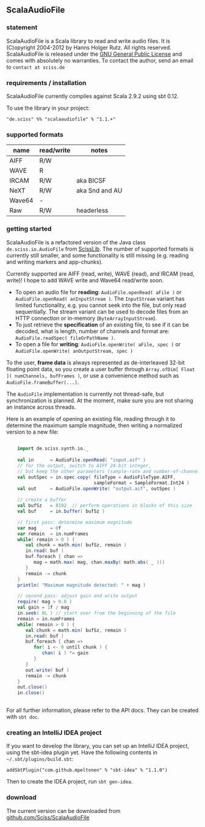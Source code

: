 ## ScalaAudioFile

### statement

ScalaAudioFile is a Scala library to read and write audio files. It is (C)opyright 2004-2012 by Hanns Holger Rutz. All rights reserved. ScalaAudioFile is released under the [GNU General Public License](https://raw.github.com/Sciss/ScalaAudioFile/master/licenses/ScalaAudioFile-License.txt) and comes with absolutely no warranties. To contact the author, send an email to `contact at sciss.de`

### requirements / installation

ScalaAudioFile currently compiles against Scala 2.9.2 using sbt 0.12.

To use the library in your project:

    "de.sciss" %% "scalaaudiofile" % "1.1.+"

### supported formats

|**name**        |**read/write**   |**notes**      |
|----------------|-----------------|---------------|
|AIFF            |R/W              |               |
|WAVE            |R                |               |
|IRCAM           |R/W              |aka BICSF      |
|NeXT            |R/W              |aka Snd and AU |
|Wave64          |-                |               |
|Raw             |R/W              |headerless     |

### getting started

ScalaAudioFile is a refactored version of the Java class `de.sciss.io.AudioFile` from [ScissLib](http://sourceforge.net/projects/scisslib). The number of supported formats is currently still smaller, and some functionality is still missing (e.g. reading and writing markers and app-chunks).

Currently supported are AIFF (read, write), WAVE (read), and IRCAM (read, write)! I hope to add WAVE write and Wave64 read/write soon.

* To open an audio file for __reading__: `AudioFile.openRead( aFile )` or `AudioFile.openRead( anInputStream )`. The `InputStream` variant has limited functionality, e.g. you cannot seek into the file, but only read sequentially. The stream variant can be used to decode files from an HTTP connection or in-memory (`ByteArrayInputStream`).
* To just retrieve the __specification__ of an existing file, to see if it can be decoded, what is length, number of channels and format are: `AudioFile.readSpec( fileOrPathName )`.
* To open a file for __writing__: `AudioFile.openWrite( aFile, spec )` or `AudioFile.openWrite( anOutputStream, spec )`

To the user, __frame data__ is always represented as de-interleaved 32-bit floating point data, so you create a user buffer through `Array.ofDim[ Float ]( numChannels, bufFrames )`, or use a convenience method such as `AudioFile.frameBuffer(...)`.

The `AudioFile` implementation is currently not thread-safe, but synchronization is planned. At the moment, make sure you are not sharing an instance across threads.

Here is an example of opening an existing file, reading through it to determine the maximum sample magnitude, then writing a normalized version to a new file:

```scala
    
    import de.sciss.synth.io._
    
    val in      = AudioFile.openRead( "input.aif" )
    // for the output, switch to AIFF 24-bit integer, 
    // but keep the other parameters (sample-rate and number-of-channels)
    val outSpec = in.spec.copy( fileType = AudioFileType.AIFF, 
                                sampleFormat = SampleFormat.Int24 )
    val out     = AudioFile.openWrite( "output.aif", outSpec )
    
    // create a buffer
    val bufSz   = 8192  // perform operations in blocks of this size
    val buf     = in.buffer( bufSz )

    // first pass: determine maximum magnitude
    var mag     = 0f
    var remain  = in.numFrames
    while( remain > 0 ) {
       val chunk = math.min( bufSz, remain )
       in.read( buf )
       buf.foreach { chan =>
          mag = math.max( mag, chan.maxBy( math.abs( _ )))
       }
       remain -= chunk
    }
    println( "Maximum magnitude detected: " + mag )

    // second pass: adjust gain and write output
    require( mag > 0.0 )
    val gain = 1f / mag
    in.seek( 0L ) // start over from the beginning of the file
    remain = in.numFrames
    while( remain > 0 ) {
       val chunk = math.min( bufSz, remain )
       in.read( buf )
       buf.foreach { chan =>
          for( i <- 0 until chunk ) {
             chan( i ) *= gain
          }
       }
       out.write( buf )
       remain -= chunk
    }
    out.close()
    in.close()
    
```

For all further information, please refer to the API docs. They can be created with `sbt doc`.

### creating an IntelliJ IDEA project

If you want to develop the library, you can set up an IntelliJ IDEA project, using the sbt-idea plugin yet. Have the following contents in `~/.sbt/plugins/build.sbt`:

    addSbtPlugin("com.github.mpeltonen" % "sbt-idea" % "1.1.0")

Then to create the IDEA project, run `sbt gen-idea`.

### download

The current version can be downloaded from [github.com/Sciss/ScalaAudioFile](http://github.com/Sciss/ScalaAudioFile)

